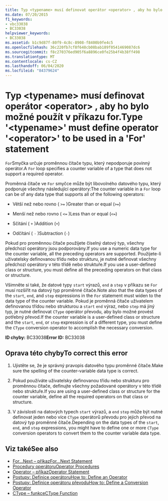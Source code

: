 ```yaml
---
title: Typ <typename> musí definovat operátor <operator> , aby ho bylo možné použít v příkazu for.
ms.date: 07/20/2015
f1_keywords:
- vbc33038
- BC33038
helpviewer_keywords:
- BC33038
ms.assetid: b1c9d87f-80f9-4c8c-8908-f8400b9fe4c5
ms.openlocfilehash: 36c220fb7cf8f648cb08bab189f0541469087dc6
ms.sourcegitcommit: f8c270376ed905f6a8896ce0fe25b4f4b38ff498
ms.translationtype: MT
ms.contentlocale: cs-CZ
ms.lasthandoff: 06/04/2020
ms.locfileid: "84379624"
---
```

# <a name="type-typename-must-define-operator-operator-to-be-used-in-a-for-statement"></a><span data-ttu-id="d5708-102">Typ \<typename> musí definovat operátor \<operator> , aby ho bylo možné použít v příkazu for.</span><span class="sxs-lookup"><span data-stu-id="d5708-102">Type '\<typename>' must define operator '\<operator>' to be used in a 'For' statement</span></span>
<span data-ttu-id="d5708-103">`For`Smyčka určuje proměnnou čítače typu, který nepodporuje povinný operátor.</span><span class="sxs-lookup"><span data-stu-id="d5708-103">A `For` loop specifies a counter variable of a type that does not support a required operator.</span></span>  
  
 <span data-ttu-id="d5708-104">Proměnná čítače ve `For` smyčce může být libovolného datového typu, který podporuje všechny následující operátory:</span><span class="sxs-lookup"><span data-stu-id="d5708-104">The counter variable in a `For` loop can be of any data type that supports all of the following operators:</span></span>  
  
- <span data-ttu-id="d5708-105">Větší než nebo rovno ( `>=` )</span><span class="sxs-lookup"><span data-stu-id="d5708-105">Greater than or equal (`>=`)</span></span>  
  
- <span data-ttu-id="d5708-106">Menší než nebo rovno ( `<=` )</span><span class="sxs-lookup"><span data-stu-id="d5708-106">Less than or equal (`<=`)</span></span>  
  
- <span data-ttu-id="d5708-107">Sčítání ( `+` )</span><span class="sxs-lookup"><span data-stu-id="d5708-107">Addition (`+`)</span></span>  
  
- <span data-ttu-id="d5708-108">Odčítání ( `-` )</span><span class="sxs-lookup"><span data-stu-id="d5708-108">Subtraction (`-`)</span></span>  
  
 <span data-ttu-id="d5708-109">Pokud pro proměnnou čítače použijete číselný datový typ, všechny předchozí operátory jsou podporovány.</span><span class="sxs-lookup"><span data-stu-id="d5708-109">If you use a numeric data type for the counter variable, all the preceding operators are supported.</span></span> <span data-ttu-id="d5708-110">Použijete-li uživatelsky definovanou třídu nebo strukturu, je nutné definovat všechny předchozí operátory v této třídě nebo struktuře.</span><span class="sxs-lookup"><span data-stu-id="d5708-110">If you use a user-defined class or structure, you must define all the preceding operators on that class or structure.</span></span>  
  
 <span data-ttu-id="d5708-111">Všimněte si také, že datové typy `start` výrazů, `end` a `step` v příkazu se `For` musí rozšířit na datový typ proměnné čítače.</span><span class="sxs-lookup"><span data-stu-id="d5708-111">Note also that the data types of the `start`, `end`, and `step` expressions in the `For` statement must widen to the data type of the counter variable.</span></span> <span data-ttu-id="d5708-112">Pokud je proměnná čítače uživatelem definovanou třídou nebo strukturou a `start` `end` výraz, nebo `step` má jiný typ, je nutné definovat `CType` operátor převodu, aby bylo možné provést potřebný převod.</span><span class="sxs-lookup"><span data-stu-id="d5708-112">If the counter variable is a user-defined class or structure and the `start`, `end`, or `step` expression is of a different type, you must define the `CType` conversion operator to accomplish the necessary conversion.</span></span>  
  
 <span data-ttu-id="d5708-113">**ID chyby:** BC33038</span><span class="sxs-lookup"><span data-stu-id="d5708-113">**Error ID:** BC33038</span></span>  
  
## <a name="to-correct-this-error"></a><span data-ttu-id="d5708-114">Oprava této chyby</span><span class="sxs-lookup"><span data-stu-id="d5708-114">To correct this error</span></span>  
  
1. <span data-ttu-id="d5708-115">Ujistěte se, že je správný pravopis datového typu proměnné čítače.</span><span class="sxs-lookup"><span data-stu-id="d5708-115">Make sure the spelling of the counter-variable data type is correct.</span></span>  
  
2. <span data-ttu-id="d5708-116">Pokud používáte uživatelsky definovanou třídu nebo strukturu pro proměnnou čítače, definujte všechny požadované operátory v této třídě nebo struktuře.</span><span class="sxs-lookup"><span data-stu-id="d5708-116">If you are using a user-defined class or structure for the counter variable, define all the required operators on that class or structure.</span></span>  
  
3. <span data-ttu-id="d5708-117">V závislosti na datových typech `start` výrazů, a `end` `step` může být nutné definovat jeden nebo více `CType` operátorů převodu pro jejich převod na datový typ proměnné čítače.</span><span class="sxs-lookup"><span data-stu-id="d5708-117">Depending on the data types of the `start`, `end`, and `step` expressions, you might have to define one or more `CType` conversion operators to convert them to the counter variable data type.</span></span>  
  
## <a name="see-also"></a><span data-ttu-id="d5708-118">Viz také</span><span class="sxs-lookup"><span data-stu-id="d5708-118">See also</span></span>

- [<span data-ttu-id="d5708-119">For...Next – příkaz</span><span class="sxs-lookup"><span data-stu-id="d5708-119">For...Next Statement</span></span>](../language-reference/statements/for-next-statement.md)
- [<span data-ttu-id="d5708-120">Procedury operátoru</span><span class="sxs-lookup"><span data-stu-id="d5708-120">Operator Procedures</span></span>](../programming-guide/language-features/procedures/operator-procedures.md)
- [<span data-ttu-id="d5708-121">Operator – příkaz</span><span class="sxs-lookup"><span data-stu-id="d5708-121">Operator Statement</span></span>](../language-reference/statements/operator-statement.md)
- [<span data-ttu-id="d5708-122">Postupy: Definice operátoru</span><span class="sxs-lookup"><span data-stu-id="d5708-122">How to: Define an Operator</span></span>](../programming-guide/language-features/procedures/how-to-define-an-operator.md)
- [<span data-ttu-id="d5708-123">Postupy: Definice operátoru převodu</span><span class="sxs-lookup"><span data-stu-id="d5708-123">How to: Define a Conversion Operator</span></span>](../programming-guide/language-features/procedures/how-to-define-a-conversion-operator.md)
- [<span data-ttu-id="d5708-124">CType – funkce</span><span class="sxs-lookup"><span data-stu-id="d5708-124">CType Function</span></span>](../language-reference/functions/ctype-function.md)
